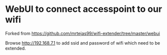 # WebUI to connect accesspoint to our wifi

Forked from https://github.com/mrtejas99/wifi-extender/tree/master/webui

Browse http://192.168.7.1 to add ssid and password of wifi which need to be extended.
